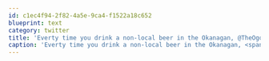 ```yaml
---
id: c1ec4f94-2f82-4a5e-9ca4-f1522a18c652
blueprint: text
category: twitter
title: 'Everty time you drink a non-local beer in the Okanagan, @TheOgopogo eats a small child.'
caption: 'Everty time you drink a non-local beer in the Okanagan, <span class="username username_linked">@<a href="https://twitter.com/TheOgopogo" title="Ogopogo">TheOgopogo</a></span> eats a small child.'
---
```

